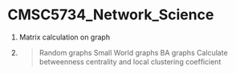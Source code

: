 # CMSC5734_Network_Science

1. Matrix calculation on graph

2.
   >Random graphs 
   >Small World 
   >graphs BA graphs 
   Calculate betweenness centrality and local clustering coefﬁcient 

